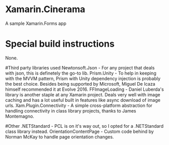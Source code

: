 # Xamarin.Cinerama
A sample Xamarin.Forms app

# Special build instructions
None.

#Third party libraries used
Newtonsoft.Json - For any project that deals with json, this is definetely the go-to lib.
Prism.Unity - To help in keeping with the MVVM pattern, Prism with Unity dependency injection is probably the best choice. Besides being supported by Microsoft, Miguel De Icaza himself recommended it at Evolve 2016.
FFImageLoading - Daniel Luberda's library is another staple at any Xamarin project. Deals very well with image caching and has a lot useful built in features like async download of image urls.
Xam.Plugin.Connectivity - A simple cross-platform abstraction for handling connectivity in class library projects, thanks to James Montemagno.

#Other
.NETStandard - PCL is on it's way out, so I opted for a .NETStandard class library instead.
OrientationContentPage - Custom code behind by Norman McKay to handle page orientation changes.
